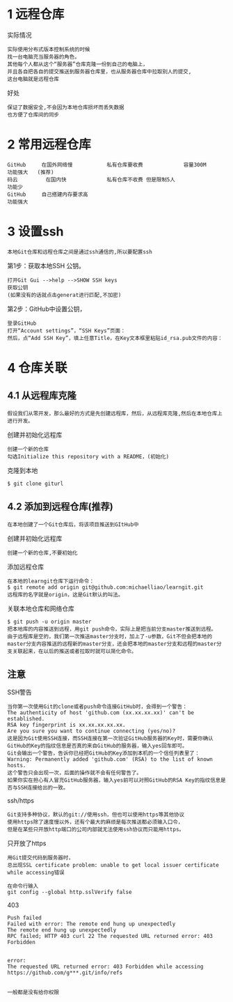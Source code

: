 

# 1 远程仓库


实际情况

    实际使用分布式版本控制系统的时候
	找一台电脑充当服务器的角色，
	其他每个人都从这个“服务器”仓库克隆一份到自己的电脑上，
	并且各自把各自的提交推送到服务器仓库里，也从服务器仓库中拉取别人的提交,
	这台电脑就是远程仓库
	
好处

	保证了数据安全,不会因为本地仓库损坏而丢失数据
	也方便了仓库间的同步

	

# 2 常用远程仓库

	GitHub	   在国外网络慢	  	    私有仓库要收费             容量300M      功能强大   (推荐)
	码云		   在国内快				私有仓库不收费	但是限制5人		          功能少
	GitHub     自己搭建内存要求高                                            功能强大




# 3 设置ssh


    本地Git仓库和远程仓库之间是通过ssh通信的,所以要配置ssh

第1步：获取本地SSH 公钥。

	打开Git Gui -->help -->SHOW SSH keys
	获取公钥
	(如果没有的话就点击generat进行匹配,不加密)

第2步：GitHub中设置公钥，

	登录GitHub
	打开“Account settings”，“SSH Keys”页面：
	然后，点“Add SSH Key”，填上任意Title，在Key文本框里粘贴id_rsa.pub文件的内容：




# 4 仓库关联

## 4.1 从远程库克隆

    假设我们从零开发，那么最好的方式是先创建远程库，然后，从远程库克隆,然后在本地仓库上进行开发。

创建并初始化远程库

	创建一个新的仓库
	勾选Initialize this repository with a README，(初始化)


克隆到本地

	$ git clone giturl
	


## 4.2 添加到远程仓库(推荐)

    在本地创建了一个Git仓库后，将该项目推送到GItHub中


创建并初始化远程库

    创建一个新的仓库,不要初始化



添加远程仓库

    在本地的learngit仓库下运行命令：
    $ git remote add origin git@github.com:michaelliao/learngit.git
    远程库的名字就是origin，这是Git默认的叫法。


关联本地仓库和网络仓库

    $ git push -u origin master
    把本地库的内容推送到远程，用git push命令，实际上是把当前分支master推送到远程。
    由于远程库是空的，我们第一次推送master分支时，加上了-u参数，Git不但会把本地的master分支内容推送的远程新的master分支，还会把本地的master分支和远程的master分支关联起来，在以后的推送或者拉取时就可以简化命令。



## 注意


SSH警告

    当你第一次使用Git的clone或者push命令连接GitHub时，会得到一个警告：
    The authenticity of host 'github.com (xx.xx.xx.xx)' can't be established.
    RSA key fingerprint is xx.xx.xx.xx.xx.
    Are you sure you want to continue connecting (yes/no)?
    这是因为Git使用SSH连接，而SSH连接在第一次验证GitHub服务器的Key时，需要你确认GitHub的Key的指纹信息是否真的来自GitHub的服务器，输入yes回车即可。
    Git会输出一个警告，告诉你已经把GitHub的Key添加到本机的一个信任列表里了：
    Warning: Permanently added 'github.com' (RSA) to the list of known hosts.
    这个警告只会出现一次，后面的操作就不会有任何警告了。
    如果你实在担心有人冒充GitHub服务器，输入yes前可以对照GitHub的RSA Key的指纹信息是否与SSH连接给出的一致。



ssh/https

    Git支持多种协议，默认的git://使用ssh，但也可以使用https等其他协议
    使用https除了速度慢以外，还有个最大的麻烦是每次推送都必须输入口令，
    但是在某些只开放http端口的公司内部就无法使用ssh协议而只能用https。




只开放了https

    用Git提交代码到服务器时，
    总出现SSL certificate problem: unable to get local issuer certificate while accessing错误
    
    在命令行输入
    git config --global http.sslVerify false
    

403

    Push failed
    Failed with error: The remote end hung up unexpectedly
    The remote end hung up unexpectedly
    RPC failed; HTTP 403 curl 22 The requested URL returned error: 403 Forbidden


    error: 
    The requested URL returned error: 403 Forbidden while accessing https://github.com/g***.git/info/refs
    
    
    一般都是没有给你权限